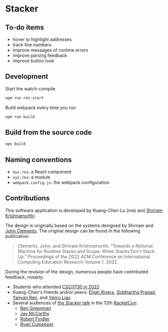 # Stacker

## To-do items

- hover to highlight addresses
- track line numbers
- improve messages of runtime errors
- improve parsing feedback
- improve button look

## Development

Start the watch-compile

```sh
npm run res:start
```

Build webpack every time you run

```sh
npm run build
```

## Build from the source code

```sh
npx build
```

## Naming conventions

- `Xyz.res`: a React component
- `xyz.res`: a module
- `webpack.config.js`: the webpack configuration

## Contributions

This software application is developed by Kuang-Chen Lu (me) and [Shriram Krishnamurthi](https://cs.brown.edu/~sk/).

The design is originally based on the systems designed by Shriram and [John Clements](https://www.brinckerhoff.org/).
The original design can be found in the following publication:

> Clements, John, and Shriram Krishnamurthi. "Towards a Notional Machine for Runtime Stacks and Scope:
When Stacks Don’t Stack Up." Proceedings of the 2022 ACM Conference on
International Computing Education Research-Volume 1. 2022.

During the revision of the design, numerous people have contributed feedback, notably:

- Students who attended [CSCI1730 in 2022](https://cs.brown.edu/courses/cs173/2022/)
- Kuang-Chen's friends and/or peers:
  [Elijah Rivera](https://www.elijahrivera.com/),
  [Siddhartha Prasad](https://www.siddharthaprasad.com),
  [Yanyan Ren](https://yanyanr.github.io/), and
  [Yanru Liao](https://www.linkedin.com/in/yanru-liao-7780b2243/)
- Several audiences of [the Stacker talk](https://youtu.be/y42WZS4spfo) in the 12th
  [RacketCon](https://con.racket-lang.org/):
  - [Ben Greenman](https://cs.brown.edu/people/bgreenma/)
  - [Jay McCarthy](https://jeapostrophe.github.io/)
  - [Robert Findler](https://users.cs.northwestern.edu/~robby/)
  - [Ryan Culpepper](https://www.ccs.neu.edu/home/ryanc/)
